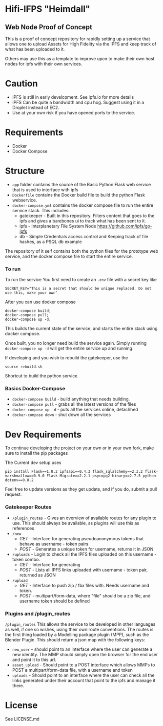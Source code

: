 # Hifi-IFPS "Heimdall"
## Web Node Proof of Concept

This is a proof of concept repository for rapidly setting up a service that allows one to upload Assets for High Fidelity via the IPFS and keep track of what has been uploaded to it.

Others may use this as a template to improve upon to make their own host nodes for ipfs with their own services.

# Caution

- IPFS is still in early development. See ipfs.io for more details
- IPFS Can be quite a bandwidth and cpu hog. Suggest using it in a Droplet instead of EC2.
- Use at your own risk if you have opened ports to the service.

# Requirements

- Docker
- Docker Compose

# Structure

- `app` folder contains the source of the Basic Python Flask web service that is used to interface with ipfs
- `Dockerfile` contains the Docker build file to build the python Flask webservice.
- `docker-compose.yml` contains the docker compose file to run the entire service stack. This includes:
   - gatekeeper - Built in this repository. Filters content that goes to the ipfs and gives a barebones ui to track what has been sent to it.
   - ipfs - Interplanetary File System Node https://github.com/ipfs/go-ipfs
   - db - Simple Credentials access control and Keeping track of file hashes, as a PSQL db example

The repository of it self contains both the python files for the prototype web service, and the docker compose file to start the entire service.

### To run

To run the service
You first need to create an ```.env``` file with a secret key like

```
SECRET_KEY="This is a secret that should be unique replaced. Do not use this, make your own"
```

After you can use docker compose

```
docker-compose build;
docker-compose pull;
docker-compose up -d;
```
This builds the current state of the service, and starts the entire stack using docker compose.

Once built, you no longer need build the service again.
Simply running `docker-compose up -d` will get the entire service up and running.

If developing and you wish to rebuild the gatekeeper, use the  
```
source rebuild.sh
```
Shortcut to build the python service.

### Basics Docker-Compose
- `docker-compose build` - build anything that needs building.
- `docker-compose pull` - grabs all the latest versions of the files
- `docker-compose up -d` - puts all the services online, detachhed
- `docker-compose down` - shut down all the services


# Dev Requirements

To continue developing the project on your own or in your own fork, make sure to install the pip packages

The Current dev setup uses
```
pip install Flask==1.0.2 ipfsapi==0.4.3 flask_sqlalchemy==2.3.2 flask-marshmallow==0.9.0 Flask-Migrate==2.2.1 psycopg2-binary==2.7.5 python-dotenv==0.8.2
``` 
Feel free to update versions as they get update, and if you do, submit a pull request.


### Gatekeeper Routes
- `/plugin_routes` - Gives an overview of available routes for any plugin to use. This should always be available, as plugins will use this as references
- `/new` 
    - *GET* - Interface for generating pseudoanonymous tokens that behave as username - token pairs
    - *POST* - Generates a unique token for username, returns it in JSON
- `/uploads` - Login to check all the IPFS files uploaded on this username - token combo.
    - *GET* - Interface for generating
    - *POST* - Lists all IPFS links uploaded with username - token pair, returned as JSON
- `/upload` 
    - *GET* - Interface to push zip / fbx files with. Needs username and token.
    - *POST* - multipart/form-data, where "file" should be a zip file, and username token should be defined

### Plugins and /plugin_routes 

`/plugin_routes` This allows the service to be developed in other languages as well, if one so wishes, using their own route conventions. The routes is the first thing loaded by a Modelling package plugin (MPP), such as the Blender Plugin. This should return a json map with the following keys: 

- `new_user` - should point to an interface where the user can generate a new identity. The MMP should simply open the browser for the end user and point it to this url. 
- `asset_upload` - Should point to a POST interface which allows MMPs to POST a multipart/form-data file, with a username and token
- `uploads` - Should point to an interface where the user can check all the links generated under their account that point to the ipfs and manage it there.

# License 

See LICENSE.md